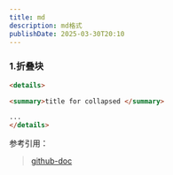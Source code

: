 ```yaml
---
title: md
description: md格式
publishDate: 2025-03-30T20:10
---
```

### 1.折叠块
```markdown
<details>

<summary>title for collapsed </summary>

...
</details>
```

参考引用：
> [github-doc](https://docs.github.com/en)
